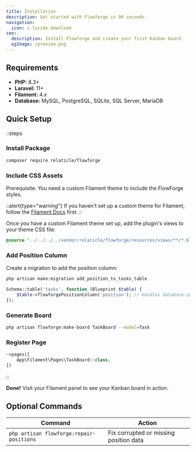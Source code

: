 ```yaml
---
title: Installation
description: Get started with Flowforge in 90 seconds.
navigation:
  icon: i-lucide-download
seo:
  description: Install Flowforge and create your first Kanban board.
  ogImage: /preview.png
---
```


## Requirements

- **PHP:** 8.3+
- **Laravel:** 11+  
- **Filament:** 4.x
- **Database:** MySQL, PostgreSQL, SQLite, SQL Server, MariaDB

## Quick Setup

::steps
### Install Package

```bash [Terminal]
composer require relaticle/flowforge
```

### Include CSS Assets

Prerequisite: You need a custom Filament theme to include the FlowForge styles.

::alert{type="warning"}
If you haven't set up a custom theme for Filament, follow the [Filament Docs](https://filamentphp.com/docs/4.x/styling/overview#creating-a-custom-theme) first.
::

Once you have a custom Filament theme set up, add the plugin's views to your theme CSS file:

```css [resources/css/filament/admin/theme.css]
@source "../../../../vendor/relaticle/flowforge/resources/views/**/*.blade.php";
```

### Add Position Column

Create a migration to add the position column:

```bash [Terminal]
php artisan make:migration add_position_to_tasks_table
```

```php [migration]
Schema::table('tasks', function (Blueprint $table) {
    $table->flowforgePositionColumn('position'); // Handles database-specific collations automatically
});
```

### Generate Board

```bash [Terminal]
php artisan flowforge:make-board TaskBoard --model=Task
```

### Register Page

```php [AdminPanelProvider.php]
->pages([
    App\Filament\Pages\TaskBoard::class,
])
```
::

**Done!** Visit your Filament panel to see your Kanban board in action.

## Optional Commands

| Command | Action |
|---------|--------|
| `php artisan flowforge:repair-positions` | Fix corrupted or missing position data |
